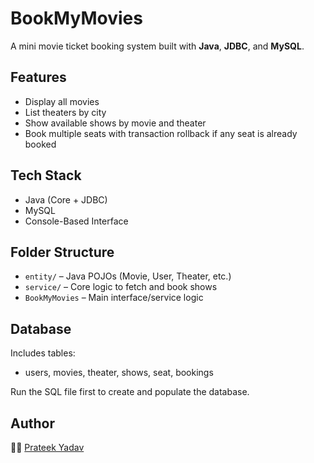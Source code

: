 # BookMyMovies 

A mini movie ticket booking system built with **Java**, **JDBC**, and **MySQL**.

## Features
- Display all movies
- List theaters by city
- Show available shows by movie and theater
- Book multiple seats with transaction rollback if any seat is already booked

## Tech Stack
- Java (Core + JDBC)
- MySQL
- Console-Based Interface

## Folder Structure
- `entity/` – Java POJOs (Movie, User, Theater, etc.)
- `service/` – Core logic to fetch and book shows
- `BookMyMovies` – Main interface/service logic

## Database
Includes tables:
- users, movies, theater, shows, seat, bookings

Run the SQL file first to create and populate the database.

## Author
👨‍💻 [Prateek Yadav](https://github.com/pra9536)
